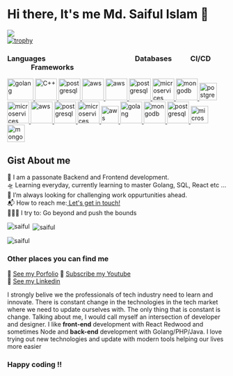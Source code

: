 # Hi there, It's me Md. Saiful Islam 👋   
<!--  ![Visitor Count](https://profile-counter.glitch.me/{SaifulJnU}/count.svg) -->
![](https://komarev.com/ghpvc/?username=saifuljnu&label=PROFILE+VIEWS) <br>
[![trophy](https://github-profile-trophy.vercel.app/?username=saifuljnu&row=1&theme=algolia)](https://github.com/ryo-ma/github-profile-trophy)

<h3 align="left">Languages&nbsp;&nbsp;&nbsp;&nbsp;&nbsp;&nbsp;&nbsp;&nbsp;&nbsp;&nbsp;&nbsp;&nbsp;&nbsp;&nbsp;&nbsp;&nbsp;&nbsp;&nbsp;&nbsp;&nbsp;&nbsp;&nbsp;&nbsp;&nbsp;&nbsp;&nbsp;&nbsp;&nbsp;&nbsp;&nbsp;&nbsp;&nbsp;&nbsp;&nbsp;&nbsp;&nbsp;&nbsp;&nbsp;&nbsp;&nbsp;&nbsp;&nbsp;&nbsp;&nbsp;&nbsp;&nbsp;&nbsp;&nbsp;&nbsp;&nbsp;&nbsp;&nbsp;&nbsp;Databases&nbsp;&nbsp;&nbsp;&nbsp;&nbsp;&nbsp;&nbsp;&nbsp;&nbsp;&nbsp;&nbsp;CI/CD&nbsp;&nbsp;&nbsp;&nbsp;&nbsp;&nbsp;&nbsp;&nbsp;&nbsp;&nbsp;&nbsp;&nbsp;&nbsp;&nbsp;&nbsp;&nbsp;&nbsp;&nbsp;&nbsp;&nbsp;&nbsp;&nbsp;&nbsp;Frameworks</h3>
<p align="left">
    <a href="https://golang.org/" target="_blank" rel="noreferrer">
        <img src="https://github.com/SaifulJnU/SaifulJnU/assets/47039014/f0e9cfd6-3f8a-4b6e-8ed3-65f5b416d2fe" alt="golang" width="60" height="50"/>
    </a>
    <a href="https://www.cplusplus.com/" target="_blank" rel="noreferrer">
        <img src="https://github.com/SaifulJnU/SaifulJnU/assets/47039014/9a400558-af10-4337-ac1f-019c865cb4a2" alt="C++" width="50" height="50"/>
    </a>
    <a href="https://www.postgresql.org/" target="_blank" rel="noreferrer">
        <img src="https://github.com/SaifulJnU/SaifulJnU/assets/47039014/05806bb6-3024-4d91-9279-5d59592dcb1b" alt="postgresql" width="50" height="50"/>
    </a>
    <a href="https://aws.amazon.com/" target="_blank" rel="noreferrer">
        <img src="https://github.com/SaifulJnU/SaifulJnU/assets/47039014/42380d36-724c-401c-b1ad-f8eb4f3c86d2" alt="aws" width="50" height="50"/>
    </a>
    <a href="https://aws.amazon.com/" target="_blank" rel="noreferrer">
        <img src="https://github.com/SaifulJnU/SaifulJnU/assets/47039014/0e178b9f-f6ea-4238-b6ab-31439cf054d6" alt="aws" width="50" height="50"/>
    </a>
    <a href="https://www.postgresql.org/" target="_blank" rel="noreferrer">
        <img src="https://github.com/SaifulJnU/SaifulJnU/assets/47039014/5e01482e-f49a-43c8-bed9-a112d4396abc" alt="postgresql" width="50" height="50"/>
    </a>
    <a href="https://microservices.io/" target="_blank" rel="noreferrer">
        <img src="https://github.com/SaifulJnU/SaifulJnU/assets/47039014/603fdba2-b172-427d-8cf7-b3c0f32bb6e5" alt="microservices" width="50" height="50"/>
    </a>
    <a href="https://www.mongodb.com/" target="_blank" rel="noreferrer">
        <img src="https://github.com/SaifulJnU/SaifulJnU/assets/47039014/9bc3d3be-3021-4a4e-a9e2-b16c5c4bebd6" alt="mongodb" width="50" height="50"/>
    </a>
    <a href="https://www.postgresql.org/" target="_blank" rel="noreferrer">
        <img src="https://github.com/SaifulJnU/SaifulJnU/assets/47039014/936f298c-f178-49f3-8ab4-231d2ee8ac78" alt="postgresql" width="40" height="40"/>
    </a>
    <a href="https://microservices.io/" target="_blank" rel="noreferrer">
        <img src="https://github.com/SaifulJnU/SaifulJnU/assets/47039014/0aaee5fe-41dd-4f93-aca8-253cae230bc3" alt="microservices" width="50" height="50"/>
    </a>

   <a href="https://aws.amazon.com/" target="_blank" rel="noreferrer">
        <img src="https://github.com/SaifulJnU/SaifulJnU/assets/47039014/1924afd4-c0ff-42c0-9a0d-bb18b3513df9" alt="aws" width="50" height="50"/>
    </a>
   <a href="https://www.postgresql.org/" target="_blank" rel="noreferrer">
        <img src="https://github.com/SaifulJnU/SaifulJnU/assets/47039014/7ced6058-5420-4a7e-b458-8631207a1b51" alt="postgresql" width="50" height="50"/>
    </a>
    <a href="https://microservices.io/" target="_blank" rel="noreferrer">
        <img src="https://github.com/SaifulJnU/SaifulJnU/assets/47039014/faae77ae-1b61-4592-8860-3990221a2d76" alt="microservices" width="50" height="50"/>
    </a>
     <a href="https://aws.amazon.com/" target="_blank" rel="noreferrer">
        <img src="https://github.com/SaifulJnU/SaifulJnU/assets/47039014/f9e32604-a0dc-4995-a410-db2a1a90a3df" alt="aws" width="40" height="40"/>
    </a>
    <a href="https://golang.org/" target="_blank" rel="noreferrer">
        <img src="https://github.com/SaifulJnU/SaifulJnU/assets/47039014/a6f7c389-f189-49ec-9a17-0ef2c4a3470b" alt="golang" width="50" height="50"/>
    </a>
    <a href="https://www.mongodb.com/" target="_blank" rel="noreferrer">
        <img src="https://github.com/SaifulJnU/SaifulJnU/assets/47039014/a18d1463-73cd-4725-b316-2d3b1288318d" alt="mongodb" width="50" height="50"/>
    </a>
    <a href="https://www.postgresql.org/" target="_blank" rel="noreferrer">
        <img src="https://github.com/SaifulJnU/SaifulJnU/assets/47039014/07a81c4f-69a6-4bec-b746-52826f5d3762" alt="postgresql" width="50" height="50"/>
    </a>

   <a href="https://microservices.io/" target="_blank" rel="noreferrer">
        <img src="https://github.com/SaifulJnU/SaifulJnU/assets/47039014/58e09929-7e2c-46f7-abeb-42fcca663e60" alt="microservices" width="40" height="40"/>
    </a>
    <a href="https://www.mongodb.com/" target="_blank" rel="noreferrer">
        <img src="https://github.com/SaifulJnU/SaifulJnU/assets/47039014/6be68c11-7156-47ce-ae9d-ec013a2a900d" alt="mongodb" width="40" height="40"/>
    </a>
</p>

## Gist About me
🎤 I am a passonate Backend and Frontend development.<br>
🛸 Learning everyday, currently learning to master Golang, SQL, React etc ...<br>
🌋 I’m always looking for challenging work oppurtunities ahead. <br>
📬 How to reach me:<a href="mailto:saiful.cse98@gmail.com"> Let's get in touch! </a><br>
🧗🏾‍♀️ I try to: Go beyond and push the bounds

<p><img align="left" src="https://github-readme-stats.vercel.app/api/top-langs?username=saifuljnu&show_icons=true&locale=en&layout=compact" alt="saiful" /></p>
<p>&nbsp;<img align="center" src="https://github-readme-stats.vercel.app/api?username=saifuljnu&show_icons=true&locale=en" alt="saiful" /></p>
<p><img align="center" src="https://github-readme-streak-stats.herokuapp.com/?user=saifuljnu&" alt="saiful" /></p>


### Other places you can find me
🐣 [See my Porfolio](https://md-saiful-islam.netlify.app)
🎥 [Subscribe my Youtube](https://www.youtube.com/channel/UCSy3zROQsaLCKBn7TNZEeZw)<br>
🐣 [See my Linkedin](https://www.linkedin.com/in/md-saiful-islam-45290513b/)

I strongly belive we the professionals of tech industry need to learn and innovate. There is constant change in the technologies in the tech market where we need to update ourselves with. The only thing that is constant is change. Talking about me, I would call myself an intersection of developer and designer. I like **front-end** development with React Redwood and sometimes Node and **back-end** development with Golang/PHP/Java. I love trying out new technologies and update with modern tools helping our lives more easier
### Happy coding !!


